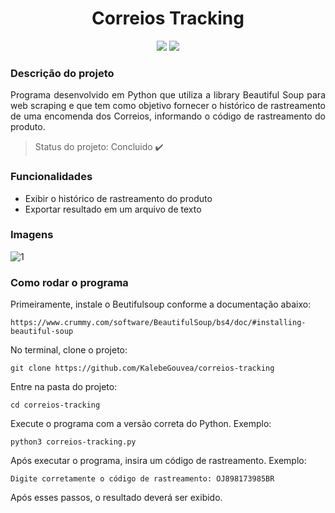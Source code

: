 <h1 align="center">Correios Tracking</h1>

<p align="center">
<img src="https://img.shields.io/static/v1?label=python&message=3.8.0&color=yellow&style=for-the-badge&logo=PYTHON"/> <img src="https://img.shields.io/static/v1?label=Beautiful%20Soup&message=4.9.1&color=blue&style=for-the-badge&logo=PYTHON"/>
</p>

### Descrição do projeto
<p align="justify"> Programa desenvolvido em Python que utiliza a library Beautiful Soup para web scraping e que tem como objetivo fornecer o histórico de rastreamento de uma encomenda dos Correios, informando o código de rastreamento do produto.</p>

> Status do projeto: Concluido :heavy_check_mark:

### Funcionalidades
- Exibir o histórico de rastreamento do produto
- Exportar resultado em um arquivo de texto

### Imagens
![1](https://user-images.githubusercontent.com/3924125/99158753-046b2980-26b5-11eb-92e2-559ec7172419.png)


### Como rodar o programa
Primeiramente, instale o Beutifulsoup conforme a documentação abaixo:
```
https://www.crummy.com/software/BeautifulSoup/bs4/doc/#installing-beautiful-soup
```
No terminal, clone o projeto:
```
git clone https://github.com/KalebeGouvea/correios-tracking
```
Entre na pasta do projeto:
```
cd correios-tracking
```
Execute o programa com a versão correta do Python. Exemplo:
```
python3 correios-tracking.py
```
Após executar o programa, insira um código de rastreamento. Exemplo:
```
Digite corretamente o código de rastreamento: OJ898173985BR
```
Após esses passos, o resultado deverá ser exibido.
